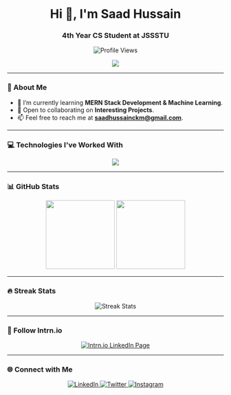 <h1 align="center">Hi 👋, I'm Saad Hussain</h1>
<h3 align="center">4th Year CS Student at JSSSTU</h3>

<p align="center">
  <img src="https://komarev.com/ghpvc/?username=saadhussain01306&label=Profile%20Views&color=blue&style=plastic" alt="Profile Views" />
</p>

<p align="center">
  <img src="https://readme-typing-svg.herokuapp.com?font=Fira+Code&size=28&pause=1000&color=F7DC6F&width=650&lines=Welcome+to+my+GitHub+Profile!;Tech+Enthusiast+%7C+Developer+%7C+Learner;Always+Open+to+Collaboration+🤝;Exploring+MERN+Stack+and+Machine+Learning" />
</p>

---

### 🌟 About Me
- 🌱 I’m currently learning **MERN Stack Development & Machine Learning**.  
- 🤝 Open to collaborating on **Interesting Projects**.  
- 📫 Feel free to reach me at **saadhussainckm@gmail.com**.

---

### 💻 Technologies I've Worked With
<p align="center">
  <img src="https://skillicons.dev/icons?i=c,cpp,java,python,html,css,js,react,nodejs,express,mongodb,mysql,bootstrap,php,linux,flask,anaconda,arduino&perline=8" />
</p>

---

### 📊 GitHub Stats
<div align="center">
  <img src="https://github-readme-stats.vercel.app/api?username=saadhussain01306&theme=tokyonight&show_icons=true&include_all_commits=true&count_private=true" height="160" />
  <img src="https://github-readme-stats.vercel.app/api/top-langs?username=saadhussain01306&locale=en&layout=compact&theme=tokyonight" height="160" />
</div>

---

### 🔥 Streak Stats
<p align="center">
  <img title="🔥 Streak Stats" alt="Streak Stats" src="https://github-readme-streak-stats.herokuapp.com?user=saadhussain01306&theme=tokyonight&hide_border=true" />
</p>

---

### 📣 Follow Intrn.io
<p align="center">
  <a href="https://www.linkedin.com/company/intrn-io/" target="_blank">
    <img src="https://img.shields.io/badge/Follow-Intrn.io-0A66C2?style=for-the-badge&logo=linkedin&logoColor=white" alt="Intrn.io LinkedIn Page" />
  </a>
</p>

---

### 🌐 Connect with Me
<p align="center">
  <a href="https://www.linkedin.com/in/saad-hussain-607680242/" target="_blank">
    <img src="https://img.shields.io/badge/LinkedIn-0077B5?style=for-the-badge&logo=linkedin&logoColor=white" alt="LinkedIn" />
  </a>
  <a href="https://x.com/SaadHus08562718" target="_blank">
    <img src="https://img.shields.io/badge/Twitter-1DA1F2?style=for-the-badge&logo=twitter&logoColor=white" alt="Twitter" />
  </a>
  <a href="https://www.instagram.com/saad__hussain07/" target="_blank">
    <img src="https://img.shields.io/badge/Instagram-E4405F?style=for-the-badge&logo=instagram&logoColor=white" alt="Instagram" />
  </a>
</p>
